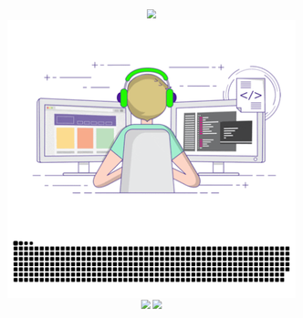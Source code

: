 <div align="center">

  <!-- dynamic typing effect 动态打字效果 -->
  <div>
    <a href="https://sunxingboo.github.io/">
      <img src="https://readme-typing-svg.demolab.com?font=Fira+Code&pause=1000&width=435&lines=console.log(%22Hello%2C%20World%22);Praying to be bug-free!&center=true&size=27" />
    </a>
  </div>


  <!-- knock code pictures 敲代码的图片 -->
  <img align="center" src="https://github.com/sunxingboo/sunxingboo/blob/main/assets/images/developer.gif" />


  <!-- Snake Code Contribution Map 贪吃蛇代码贡献图 -->
  <picture>
    <source media="(prefers-color-scheme: dark)" srcset="https://github.com/sunxingboo/sunxingboo/blob/main/profile-snake-contrib/github-contribution-grid-snake-dark.svg" />
    <source media="(prefers-color-scheme: light)" srcset="https://github.com/sunxingboo/sunxingboo/blob/main/profile-snake-contrib/github-contribution-grid-snake.svg" />
    <img alt="github-snake" src="https://github.com/sunxingboo/sunxingboo/blob/main/profile-snake-contrib/github-contribution-grid-snake-dark.svg" />
  </picture>

  <!-- ########################################## 分割 ########################################## -->
  <div align="center">

  <!-- ########################################## 分割 ########################################## -->
  <div align="center" >

  <!-- GitHub 数据统计 -->
  <img height="137px" src="https://github-readme-stats-git-masterrstaa-rickstaa.vercel.app/api?username=sun0225SUN&hide_title=true&hide_border=true&show_icons=true&include_all_commits=true&line_height=21text_color=000&icon_color=000&bg_color=0,ea6161,ffc64d,fffc4d,52fa5a&theme=graywhite" />
  <img height="137px" src="https://github-readme-stats-git-masterrstaa-rickstaa.vercel.app/api/top-langs/?username=sun0225SUN&hide_title=true&hide_border=true&layout=compact&langs_count=6&text_color=000&icon_color=fff&bg_color=0,52fa5a,4dfcff,c64dff&theme=graywhite" /><br>


<div align="center" >

